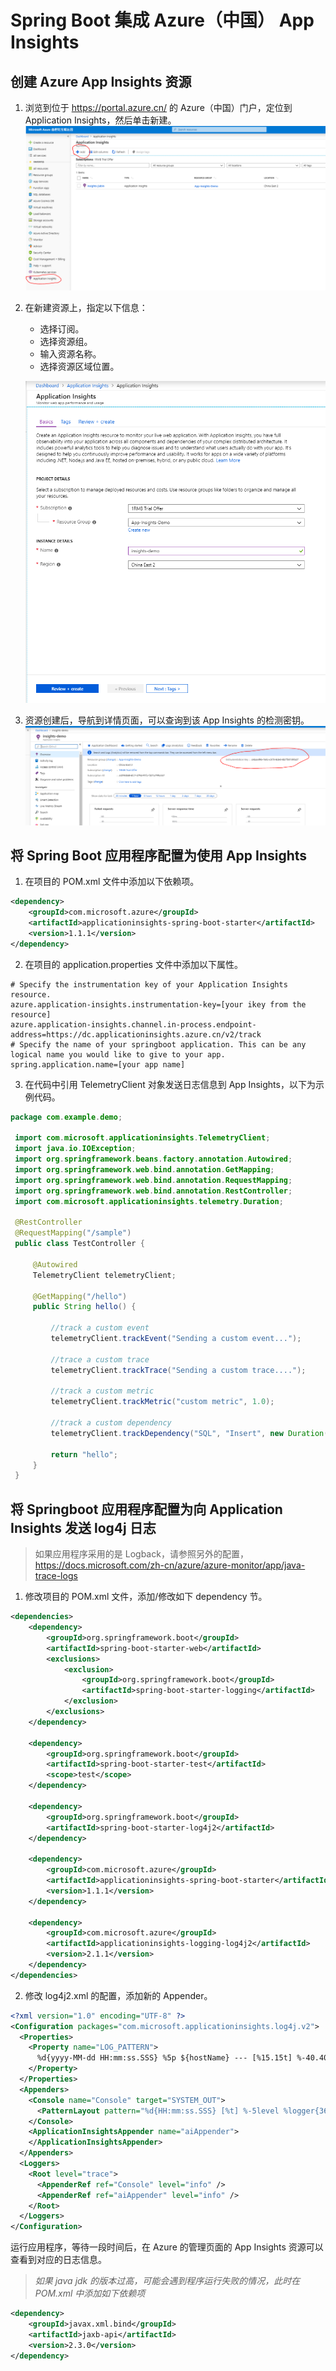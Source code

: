 # Spring Boot 集成 Azure（中国） App Insights

## 创建 Azure App Insights 资源

1. 浏览到位于 <https://portal.azure.cn/> 的 Azure（中国）门户，定位到 Application Insights，然后单击新建。
![导航](images/navigation.png)

2. 在新建资源上，指定以下信息：

    - 选择订阅。
    - 选择资源组。
    - 输入资源名称。
    - 选择资源区域位置。

    ![新建](images/new-insights.png)

3. 资源创建后，导航到详情页面，可以查询到该 App Insights 的检测密钥。
![详情](images/insights-info.png)

## 将 Spring Boot 应用程序配置为使用 App Insights

1. 在项目的 POM.xml 文件中添加以下依赖项。

```xml
<dependency>
    <groupId>com.microsoft.azure</groupId>
    <artifactId>applicationinsights-spring-boot-starter</artifactId>
    <version>1.1.1</version>
</dependency>
```

2. 在项目的 application.properties 文件中添加以下属性。

```properties
# Specify the instrumentation key of your Application Insights resource.
azure.application-insights.instrumentation-key=[your ikey from the resource]
azure.application-insights.channel.in-process.endpoint-address=https://dc.applicationinsights.azure.cn/v2/track
# Specify the name of your springboot application. This can be any logical name you would like to give to your app.
spring.application.name=[your app name]
```

3. 在代码中引用 TelemetryClient 对象发送日志信息到 App Insights，以下为示例代码。

```java
package com.example.demo;

 import com.microsoft.applicationinsights.TelemetryClient;
 import java.io.IOException;
 import org.springframework.beans.factory.annotation.Autowired;
 import org.springframework.web.bind.annotation.GetMapping;
 import org.springframework.web.bind.annotation.RequestMapping;
 import org.springframework.web.bind.annotation.RestController;
 import com.microsoft.applicationinsights.telemetry.Duration;

 @RestController
 @RequestMapping("/sample")
 public class TestController {

     @Autowired
     TelemetryClient telemetryClient;

     @GetMapping("/hello")
     public String hello() {

         //track a custom event
         telemetryClient.trackEvent("Sending a custom event...");

         //trace a custom trace
         telemetryClient.trackTrace("Sending a custom trace....");

         //track a custom metric
         telemetryClient.trackMetric("custom metric", 1.0);

         //track a custom dependency
         telemetryClient.trackDependency("SQL", "Insert", new Duration(0, 0, 1, 1, 1), true);

         return "hello";
     }
 }
 ```

## 将 Springboot 应用程序配置为向 Application Insights 发送 log4j 日志

> 如果应用程序采用的是 Logback，请参照另外的配置，<https://docs.microsoft.com/zh-cn/azure/azure-monitor/app/java-trace-logs>

1. 修改项目的 POM.xml 文件，添加/修改如下 dependency 节。

```xml
<dependencies>
    <dependency>
        <groupId>org.springframework.boot</groupId>
        <artifactId>spring-boot-starter-web</artifactId>
        <exclusions>
            <exclusion>
                <groupId>org.springframework.boot</groupId>
                <artifactId>spring-boot-starter-logging</artifactId>
            </exclusion>
        </exclusions>
    </dependency>

    <dependency>
        <groupId>org.springframework.boot</groupId>
        <artifactId>spring-boot-starter-test</artifactId>
        <scope>test</scope>
    </dependency>

    <dependency>
        <groupId>org.springframework.boot</groupId>
        <artifactId>spring-boot-starter-log4j2</artifactId>
    </dependency>

    <dependency>
        <groupId>com.microsoft.azure</groupId>
        <artifactId>applicationinsights-spring-boot-starter</artifactId>
        <version>1.1.1</version>
    </dependency>

    <dependency>
        <groupId>com.microsoft.azure</groupId>
        <artifactId>applicationinsights-logging-log4j2</artifactId>
        <version>2.1.1</version>
    </dependency>
</dependencies>
```

2. 修改 log4j2.xml 的配置，添加新的 Appender。

```xml
<?xml version="1.0" encoding="UTF-8" ?>
<Configuration packages="com.microsoft.applicationinsights.log4j.v2">
  <Properties>
    <Property name="LOG_PATTERN">
      %d{yyyy-MM-dd HH:mm:ss.SSS} %5p ${hostName} --- [%15.15t] %-40.40c{1.} : %m%n%ex
    </Property>
  </Properties>
  <Appenders>
    <Console name="Console" target="SYSTEM_OUT">
      <PatternLayout pattern="%d{HH:mm:ss.SSS} [%t] %-5level %logger{36} - %msg%n"/>
    </Console>
    <ApplicationInsightsAppender name="aiAppender">
    </ApplicationInsightsAppender>
  </Appenders>
  <Loggers>
    <Root level="trace">
      <AppenderRef ref="Console" level="info" />
      <AppenderRef ref="aiAppender" level="info" />
    </Root>
  </Loggers>
</Configuration>
```

运行应用程序，等待一段时间后，在 Azure 的管理页面的 App Insights 资源可以查看到对应的日志信息。

> *如果 java jdk 的版本过高，可能会遇到程序运行失败的情况，此时在 POM.xml 中添加如下依赖项*

```xml
<dependency>
    <groupId>javax.xml.bind</groupId>
    <artifactId>jaxb-api</artifactId>
    <version>2.3.0</version>
</dependency>
```

